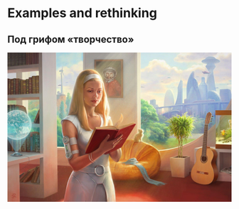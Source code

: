 # Examples and rethinking

## Под грифом «творчество»

![](https://raw.githubusercontent.com/tursky/Slovo/main/preview.jpg)

